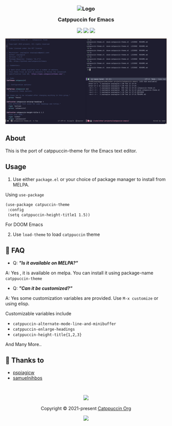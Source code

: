 <h3 align="center">
<img src="https://raw.githubusercontent.com/catppuccin/catppuccin/dev/assets/logos/exports/1544x1544_circle.png" width="100" alt="Logo"/><br/>
<img src="https://raw.githubusercontent.com/catppuccin/catppuccin/dev/assets/misc/transparent.png" height="30" width="0px"/>
Catppuccin for Emacs
<img src="https://raw.githubusercontent.com/catppuccin/catppuccin/dev/assets/misc/transparent.png" height="30" width="0px"/>
</h3>

<p align="center">
<a href="https://github.com/catppuccin/emacs/stargazers"><img src="https://img.shields.io/github/stars/catppuccin/emacs?colorA=1e1e28&colorB=c9cbff&style=for-the-badge&logo=starship"></a>
<a href="https://github.com/catppuccin/emacs/issues"><img src="https://img.shields.io/github/issues/catppuccin/emacs?colorA=1e1e28&colorB=f7be95&style=for-the-badge"></a>
<a href="https://github.com/catppuccin/emacs/contributors"><img src="https://img.shields.io/github/contributors/catppuccin/emacs?colorA=1e1e28&colorB=b1e1a6&style=for-the-badge"></a>
</p>

<p align="center">
<img src="assets/screenshot1.png"/>
</p>

## About

This is the port of catppuccin-theme for the Emacs text editor.


## Usage

1. Use either `package.el` or your choice of package manager to install from MELPA.


Using `use-package`
   ```emacs-lisp
   (use-package catpuccin-theme
    :config
    (setq catppuccin-height-title1 1.5))
```


For DOOM Emacs
    
    

2. Use `load-theme` to load `catppuccin` theme


## 🙋 FAQ 

- Q: **_"Is it available on MELPA?"_**

A: Yes , it is available on melpa.
You can install it using package-name `catppuccin-theme`

- Q: **_"Can it be customized?"_**

A: Yes some customization variables are provided.
Use `M-x customize` or using elisp.
    
Customizable variables include
- `catppuccin-alternate-mode-line-and-minibuffer` 
- `catppuccin-enlarge-headings` 
- `catppuccin-height-title{1,2,3}` 

And Many More..






## 💝 Thanks to

- [pspiagicw](https://github.com/pspiagicw)
- [samuelnihbos](https://github.com/samuelnihbos)

&nbsp;

<p align="center"><img src="https://raw.githubusercontent.com/catppuccin/catppuccin/dev/assets/footers/gray0_ctp_on_line.svg?sanitize=true" /></p>
<p align="center">Copyright &copy; 2021-present <a href="https://github.com/catppuccin" target="_blank">Catppuccin Org</a>
<p align="center"><a href="https://github.com/catppuccin/catppuccin/blob/main/LICENSE"><img src="https://img.shields.io/static/v1.svg?style=for-the-badge&label=License&message=MIT&logoColor=d9e0ee&colorA=302d41&colorB=c9cbff"/></a></p>
